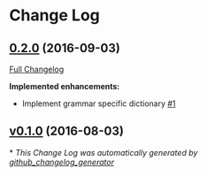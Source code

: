 # Change Log

## [0.2.0](https://github.com/yitzchak/linter-spell-ruby/tree/0.2.0) (2016-09-03)
[Full Changelog](https://github.com/yitzchak/linter-spell-ruby/compare/v0.1.0...0.2.0)

**Implemented enhancements:**

- Implement grammar specific dictionary [\#1](https://github.com/yitzchak/linter-spell-ruby/issues/1)

## [v0.1.0](https://github.com/yitzchak/linter-spell-ruby/tree/v0.1.0) (2016-08-03)


\* *This Change Log was automatically generated by [github_changelog_generator](https://github.com/skywinder/Github-Changelog-Generator)*